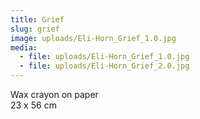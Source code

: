 ```yaml
---
title: Grief
slug: grief
image: uploads/Eli-Horn_Grief_1.0.jpg
media:
  - file: uploads/Eli-Horn_Grief_1.0.jpg
  - file: uploads/Eli-Horn_Grief_2.0.jpg
---
```


Wax crayon on paper  
23 x 56 cm
